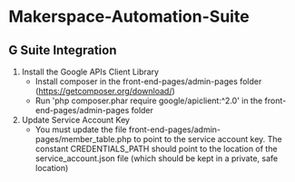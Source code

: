 # Makerspace-Automation-Suite

## G Suite Integration

1. Install the Google APIs Client Library
    * Install composer in the front-end-pages/admin-pages folder (https://getcomposer.org/download/)
    * Run 'php composer.phar require google/apiclient:^2.0' in the front-end-pages/admin-pages folder
2. Update Service Account Key
    * You must update the file front-end-pages/admin-pages/member_table.php to point to the service account key. The constant CREDENTIALS_PATH should point to the location of the service_account.json file (which should be kept in a private, safe location)
